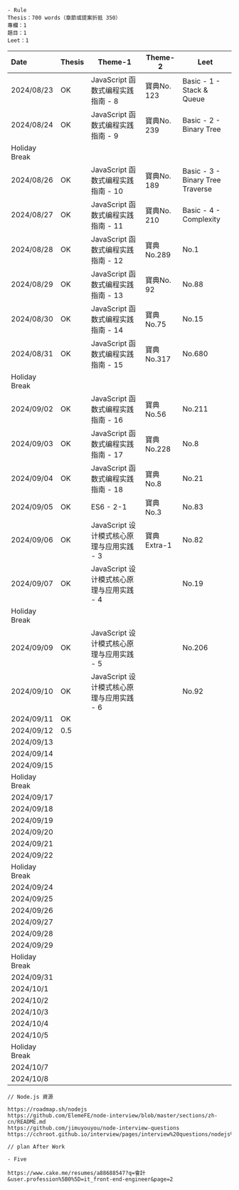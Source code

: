```
- Rule
Thesis：700 words（章節或提案折抵 350）
專欄：1
題目：1
Leet：1
```

| Date          | Thesis | Theme-1                                   | Theme-2     | Leet                             |
| :------------ | ------ | ----------------------------------------- | ----------- | -------------------------------- |
| 2024/08/23    | OK     | JavaScript 函数式编程实践指南 - 8         | 寶典No. 123 | Basic - 1 - Stack & Queue        |
| 2024/08/24    | OK     | JavaScript 函数式编程实践指南 - 9         | 寶典No. 239 | Basic - 2 - Binary Tree          |
| Holiday Break |        |                                           |             |                                  |
| 2024/08/26    | OK     | JavaScript 函数式编程实践指南 - 10        | 寶典No. 189 | Basic - 3 - Binary Tree Traverse |
| 2024/08/27    | OK     | JavaScript 函数式编程实践指南 - 11        | 寶典No. 210 | Basic - 4 - Complexity           |
| 2024/08/28    | OK     | JavaScript 函数式编程实践指南 - 12        | 寶典No.289  | No.1                             |
| 2024/08/29    | OK     | JavaScript 函数式编程实践指南 - 13        | 寶典No. 92  | No.88                            |
| 2024/08/30    | OK     | JavaScript 函数式编程实践指南 - 14        | 寶典No.75   | No.15                            |
| 2024/08/31    | OK     | JavaScript 函数式编程实践指南 - 15        | 寶典No.317  | No.680                           |
| Holiday Break |        |                                           |             |                                  |
| 2024/09/02    | OK     | JavaScript 函数式编程实践指南 - 16        | 寶典No.56   | No.211                           |
| 2024/09/03    | OK     | JavaScript 函数式编程实践指南 - 17        | 寶典No.228  | No.8                             |
| 2024/09/04    | OK     | JavaScript 函数式编程实践指南 - 18        | 寶典No.8    | No.21                            |
| 2024/09/05    | OK     | ES6 - 2-1                                 | 寶典No.3    | No.83                            |
| 2024/09/06    | OK     | JavaScript 设计模式核心原理与应用实践 - 3 | 寶典Extra-1 | No.82                            |
| 2024/09/07    | OK     | JavaScript 设计模式核心原理与应用实践 - 4 |             | No.19                            |
| Holiday Break |        |                                           |             |                                  |
| 2024/09/09    | OK     | JavaScript 设计模式核心原理与应用实践 - 5 |             | No.206                           |
| 2024/09/10    | OK     | JavaScript 设计模式核心原理与应用实践 - 6 |             | No.92                            |
| 2024/09/11    | OK     |                                           |             |                                  |
| 2024/09/12    | 0.5    |                                           |             |                                  |
| 2024/09/13    |        |                                           |             |                                  |
| 2024/09/14    |        |                                           |             |                                  |
| 2024/09/15    |        |                                           |             |                                  |
| Holiday Break |        |                                           |             |                                  |
| 2024/09/17    |        |                                           |             |                                  |
| 2024/09/18    |        |                                           |             |                                  |
| 2024/09/19    |        |                                           |             |                                  |
| 2024/09/20    |        |                                           |             |                                  |
| 2024/09/21    |        |                                           |             |                                  |
| 2024/09/22    |        |                                           |             |                                  |
| Holiday Break |        |                                           |             |                                  |
| 2024/09/24    |        |                                           |             |                                  |
| 2024/09/25    |        |                                           |             |                                  |
| 2024/09/26    |        |                                           |             |                                  |
| 2024/09/27    |        |                                           |             |                                  |
| 2024/09/28    |        |                                           |             |                                  |
| 2024/09/29    |        |                                           |             |                                  |
| Holiday Break |        |                                           |             |                                  |
| 2024/09/31    |        |                                           |             |                                  |
| 2024/10/1     |        |                                           |             |                                  |
| 2024/10/2     |        |                                           |             |                                  |
| 2024/10/3     |        |                                           |             |                                  |
| 2024/10/4     |        |                                           |             |                                  |
| 2024/10/5     |        |                                           |             |                                  |
| Holiday Break |        |                                           |             |                                  |
| 2024/10/7     |        |                                           |             |                                  |
| 2024/10/8     |        |                                           |             |                                  |

```
// Node.js 資源

https://roadmap.sh/nodejs
https://github.com/ElemeFE/node-interview/blob/master/sections/zh-cn/README.md
https://github.com/jimuyouyou/node-interview-questions
https://cchroot.github.io/interview/pages/interview%20questions/nodejs%E7%B2%BE%E9%80%89%E9%9D%A2%E8%AF%95%E9%A2%98.html
```

```
// plan After Work

- Five 
```



```
https://www.cake.me/resumes/a88688547?q=會計&user.profession%5B0%5D=it_front-end-engineer&page=2
```


